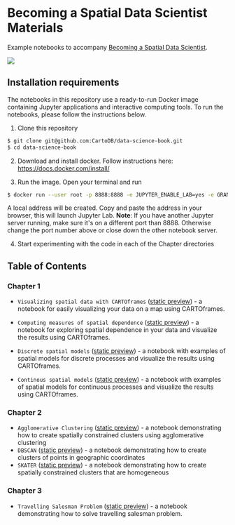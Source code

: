 # Becoming a Spatial Data Scientist Materials

Example notebooks to accompany [Becoming a Spatial Data Scientist](https://go.carto.com/ebooks/spatial-data-science).

![](https://go.carto.com/hubfs/spatial-data-scientist-ebook-cover.png)



## Installation requirements

The notebooks in this repository use a ready-to-run Docker image containing Jupyter applications and interactive computing tools. To run the notebooks, please follow the instructions below.

1. Clone this repository 
  ```bash
  $ git clone git@github.com:CartoDB/data-science-book.git
  $ cd data-science-book
  ```
  
2. Download and install docker. Follow instructions here: https://docs.docker.com/install/

3. Run the image. Open your terminal and run 
  ```bash
  $ docker run --user root -p 8888:8888 -e JUPYTER_ENABLE_LAB=yes -e GRANT_SUDO=yes -v "$PWD":/home/jovyan/workspace cartodb/data-science-book
  ```

  A local address will be created. Copy and paste the address in your browser, this will launch Jupyter Lab. **Note**: If you have another Jupyter server running, make sure it's on a different port than 8888. Otherwise change the port number above or close down the other notebook server. 

4. Start experimenting with the code in each of the Chapter directories 



## Table of Contents

### Chapter 1

- `Visualizing spatial data with CARTOframes` ([static preview](https://nbviewer.jupyter.org/github/CartoDB/data-science-book/blob/master/Chapter%201/Visualizing%20spatial%20data%20with%20CARTOframes.ipynb)) - a notebook for easily visualizing your data on a map using CARTOframes.

- `Computing measures of spatial dependence` ([static preview](https://nbviewer.jupyter.org/github/CartoDB/data-science-book/blob/master/Chapter%201/Computing%20measures%20of%20spatial%20dependence.ipynb)) - a notebook for exploring spatial dependence in your data and visualize the results using CARTOframes.

- `Discrete spatial models` ([static preview](https://nbviewer.jupyter.org/github/CartoDB/data-science-book/blob/master/Chapter%201/Discrete%20Spatial%20Models.ipynb)) - a notebook with examples of spatial models for discrete processes and visualize the results using CARTOframes.

- `Continous spatial models`  ([static preview](https://nbviewer.jupyter.org/github/CartoDB/data-science-book/blob/master/Chapter%201/Continuous%20Spatial%20Models.ipynb)) - a notebook with examples of spatial models for continuous processes and visualize the results using CARTOframes.

### Chapter 2

- `Agglomerative Clustering` ([static preview](https://nbviewer.jupyter.org/github/CartoDB/data-science-book/blob/master/Chapter%202/agglomerative.ipynb)) - a notebook demonstrating how to create spatially constrained clusters using agglomerative clustering
- `DBSCAN` ([static preview](https://nbviewer.jupyter.org/github/CartoDB/data-science-book/blob/master/Chapter%202/dbscan.ipynb)) - a notebook demonstrating how to create clusters of points in geographic coordinates
- `SKATER` ([static preview](https://nbviewer.jupyter.org/github/CartoDB/data-science-book/blob/master/Chapter%202/skater.ipynb)) - a notebook demonstrating how to create spatially constrained clusters that are homogeneous

### Chapter 3

- `Travelling Salesman Problem` ([static preview](https://nbviewer.jupyter.org/github/CartoDB/data-science-book/blob/master/Chapter%203/Travelling%20Salesman%20Problem.ipynb)) - a notebook demonstrating how to solve travelling salesman problem.
